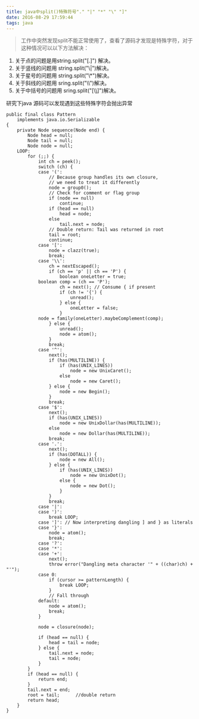 ```yaml
---
title: java中split()特殊符号"." "|" "*" "\" "]"
date: 2016-08-29 17:59:44
tags: java
---
```


>工作中突然发现split不能正常使用了，查看了源码才发现是特殊字符，对于这种情况可以以下方法解决：

1. 关于点的问题是用string.split("[.]") 解决。
2. 关于竖线的问题用 string.split("\\|")解决。
3. 关于星号的问题用 string.split("\\*")解决。
4. 关于斜线的问题用 sring.split("\\\\")解决。
5. 关于中括号的问题用 sring.split("[\\[\\](file://[//)]")解决。

研究下java 源码可以发现遇到这些特殊字符会抛出异常

<!--more-->


	public final class Pattern
	    implements java.io.Serializable
	{
	    private Node sequence(Node end) {
	        Node head = null;
	        Node tail = null;
	        Node node = null;
	    LOOP:
	        for (;;) {
	            int ch = peek();
	            switch (ch) {
	            case '(':
	                // Because group handles its own closure,
	                // we need to treat it differently
	                node = group0();
	                // Check for comment or flag group
	                if (node == null)
	                    continue;
	                if (head == null)
	                    head = node;
	                else
	                    tail.next = node;
	                // Double return: Tail was returned in root
	                tail = root;
	                continue;
	            case '[':
	                node = clazz(true);
	                break;
	            case '\\':
	                ch = nextEscaped();
	                if (ch == 'p' || ch == 'P') {
	                    boolean oneLetter = true;
			    boolean comp = (ch == 'P');
	                    ch = next(); // Consume { if present
	                    if (ch != '{') {
	                        unread();
	                    } else {
	                        oneLetter = false;
	                    }
			    node = family(oneLetter).maybeComplement(comp);
	                } else {
	                    unread();
	                    node = atom();
	                }
	                break;
	            case '^':
	                next();
	                if (has(MULTILINE)) {
	                    if (has(UNIX_LINES))
	                        node = new UnixCaret();
	                    else
	                        node = new Caret();
	                } else {
	                    node = new Begin();
	                }
	                break;
	            case '$':
	                next();
	                if (has(UNIX_LINES))
	                    node = new UnixDollar(has(MULTILINE));
	                else
	                    node = new Dollar(has(MULTILINE));
	                break;
	            case '.':
	                next();
	                if (has(DOTALL)) {
	                    node = new All();
	                } else {
	                    if (has(UNIX_LINES))
	                        node = new UnixDot();
	                    else {
	                        node = new Dot();
	                    }
	                }
	                break;
	            case '|':
	            case ')':
	                break LOOP;
	            case ']': // Now interpreting dangling ] and } as literals
	            case '}':
	                node = atom();
	                break;
	            case '?':
	            case '*':
	            case '+':
	                next();
	                throw error("Dangling meta character '" + ((char)ch) + "'");
	            case 0:
	                if (cursor >= patternLength) {
	                    break LOOP;
	                }
	                // Fall through
	            default:
	                node = atom();
	                break;
	            }
	
	            node = closure(node);
	
	            if (head == null) {
	                head = tail = node;
	            } else {
	                tail.next = node;
	                tail = node;
	            }
	        }
	        if (head == null) {
	            return end;
	        }
	        tail.next = end;
	        root = tail;      //double return
	        return head;
	    }
	}
